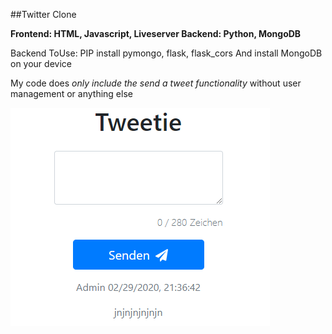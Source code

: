##Twitter Clone

**Frontend: HTML, Javascript, Liveserver
Backend: Python, MongoDB**

Backend ToUse:
PIP install pymongo, flask, flask_cors
And install MongoDB on your device

My code does *only include the send a tweet functionality* 
without user management or anything else

![](Tweetie.png)
